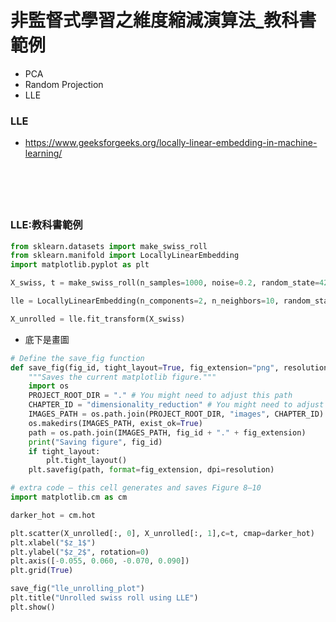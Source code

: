 # 非監督式學習之維度縮減演算法_教科書範例
- PCA
- Random Projection
- LLE

### LLE
- https://www.geeksforgeeks.org/locally-linear-embedding-in-machine-learning/
```python


```

```python


```

```python


```

```python


```

```python


```
### LLE:教科書範例
```python
from sklearn.datasets import make_swiss_roll
from sklearn.manifold import LocallyLinearEmbedding
import matplotlib.pyplot as plt

X_swiss, t = make_swiss_roll(n_samples=1000, noise=0.2, random_state=42)

lle = LocallyLinearEmbedding(n_components=2, n_neighbors=10, random_state=42)

X_unrolled = lle.fit_transform(X_swiss)
```
- 底下是畫圖
```python
# Define the save_fig function
def save_fig(fig_id, tight_layout=True, fig_extension="png", resolution=300):
    """Saves the current matplotlib figure."""
    import os
    PROJECT_ROOT_DIR = "." # You might need to adjust this path
    CHAPTER_ID = "dimensionality_reduction" # You might need to adjust this
    IMAGES_PATH = os.path.join(PROJECT_ROOT_DIR, "images", CHAPTER_ID)
    os.makedirs(IMAGES_PATH, exist_ok=True)
    path = os.path.join(IMAGES_PATH, fig_id + "." + fig_extension)
    print("Saving figure", fig_id)
    if tight_layout:
        plt.tight_layout()
    plt.savefig(path, format=fig_extension, dpi=resolution)
```

```python
# extra code – this cell generates and saves Figure 8–10
import matplotlib.cm as cm

darker_hot = cm.hot

plt.scatter(X_unrolled[:, 0], X_unrolled[:, 1],c=t, cmap=darker_hot)
plt.xlabel("$z_1$")
plt.ylabel("$z_2$", rotation=0)
plt.axis([-0.055, 0.060, -0.070, 0.090])
plt.grid(True)

save_fig("lle_unrolling_plot")
plt.title("Unrolled swiss roll using LLE")
plt.show()
```
